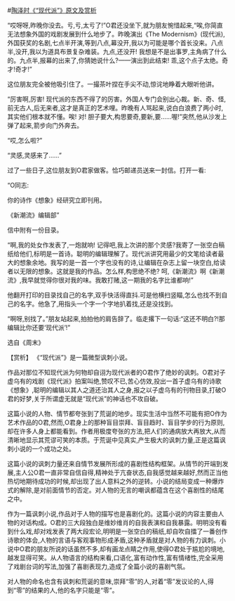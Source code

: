 #[陶泽时《“现代派”》原文及赏析](https://www.vrrw.net/wx/15260.html)

“哎呀呀,昨晚你没去。亏,亏,太亏了!”O君还没坐下,就为朋友惋惜起来,“唉,你简直无法想象外国的戏剧发展到什么地步了。昨晚演出《The Modernism》(现代派),外国获奖的名剧,七点半开演,等到八点,幕没开,我以为可能是哪个首长没来。八点半,没开,我以为道具布景复杂难装。九点,还没开! 我想是不是出事罗,主角病了什么的。九点半,报幕的出来了,你猜她说什么?——演出到此结束! 乖,这个点子太绝。奇才!奇才!”

这位朋友完全被他吸引住了。一撮茶叶捏在手尖不动,惊诧地睁着大眼听他讲。

“厉害啊,厉害! 现代派的东西不得了的厉害。外国人专门会别出心裁。新、奇、怪,前无古人,后无来者,这才是真正的艺术哩。昨晚有人骂起来,说白白浪费了两小时,其实他们根本就不懂。唉! 对! 胆子要大,构思要奇,要新,要……喔!”突然,他从沙发上弹了起来,箭步向门外奔去。

“哎,怎么啦?”

“灵感,灵感来了……”

过了一些日子,这位朋友到O君家做客。恰巧邮递员送来一封信。打开一看:

“O同志:

你的诗作《想象》经研究立即刊用。

《新潮流》编辑部”

信中附有一份目录。

“啊,我的处女作发表了,一炮就响! 记得吧,我上次讲的那个灵感?我寄了一张空白稿纸给他们,标明是一首诗。聪明的编辑理解了。现代派讲究用最少的文笔给读者最大的想象余地。我写的是一首一个字也没有的诗,让编辑在杂志上留一块空白,给读者以无限的想象。这就是我的作品。怎么样,构思绝不绝? 呵,《新潮流》啊《新潮流》,我早就觉得你很对我的味。我敢打赌,这一期我的名字比谁都响!”

他翻开打印的目录找自己的名字,双手快活得直抖.可是他横扫竖瞄,怎么也找不到自己的名字。他急了,用指头一个字一个字地扒着找,还是没找到。

“啊呀,别找了。”朋友站起来,拍拍他的肩告辞了。临走撂下一句话:“这还不明白?!那编辑比你还要‘现代派’!”

选自《周末》



【赏析】 《“现代派”》是一篇微型讽刺小说。

作品对那位不知现代派为何物却自诩为现代派者的O君作了绝妙的讽刺。O君对子虚乌有的戏剧《现代派》拍案叫绝,赞叹不已,苦心仿效,投出一首子虚乌有的诗歌 《想象》,聪明的编辑以其人之道还治其人之身,报之以子虚乌有的刊物目录,打破O君的好梦,关于所谓虚无就是“现代派”的神话也不攻自破。

这篇小说的人物、情节都夸张到了荒诞的地步。现实生活中当然不可能有把O作为艺术作品的O君,然而,O君身上的那种盲目崇拜、盲目趋时、盲目学步的行为原则,却在许多人身上都能看到。作者用极度夸张的方法,把人们的通病放大再放大,从而清晰地显示其荒谬可笑的本质。于荒诞中见真实,产生极大的讽刺力量,正是这篇讽刺小说的一个成功之处。

这篇小说的讽刺力量还来自情节发展所形成的喜剧性结构框架。从情节的开端到发展,主人公O君一直非常自信自得,精神处于亢奋状态,自我感觉越来越好,然而正当他热切地期待成功的时候,却出现了出人意料之外的逆转。小说的结局变成一种爆炸式的解除,是对前面情节的否定。对人物的无言的嘲讽都蕴含在这个喜剧性的结尾之中。

作为一篇讽刺小说,作品对于人物的描写也是喜剧化的。这篇小说的内容主要由人物的对话构成。O君的三大段独白是维妙维肖的自我表演和自我暴露。明明没有看到什么戏,却对戏发表了两大段宏论,明明是一张空白的稿纸,却自吹自擂了一番创作诗歌的体会,人物的言语与客观事物形成矛盾,这种矛盾就是对人物的有力讽刺。小说中O君的朋友所说的话虽然不多,却有画龙点睛之作用,使得O君处于尴尬的境地,越发显得可笑。从人物语言的结构来看,口语化,富有动作性,富有情绪性,完全采用了戏剧台词的写法,加强了喜剧表现力,造成了全篇小说的喜剧气氛。

对人物的命名也含有讽刺和荒诞的意味,崇拜“零”的人,对着“零”发议论的人,得到“零”的结果的人,他的名字只能是“零”。

